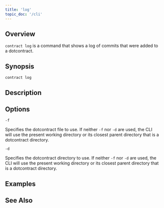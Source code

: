 ```yaml
---
title: 'log'
topic_doc: '/cli'
---
```


## Overview

`contract log` is a command that shows a log of commits that were added to a dotcontract.

## Synopsis

```
contract log
```

## Description


## Options

```flags
-f
```
Specifies the dotcontract file to use. If neither `-f` nor `-d` are used, the CLI will use the present working directory or its closest parent directory that is a dotcontract directory.

```flags
-d
```
Specifies the dotcontract directory to use. If neither `-f` nor `-d` are used, the CLI will use the present working directory or its closest parent directory that is a dotcontract directory.

## Examples

## See Also
